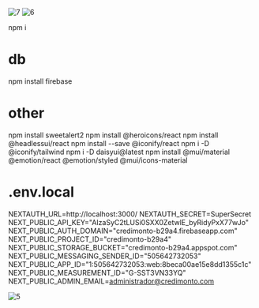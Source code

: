 
![7](https://github.com/valegal/EasyCredit/assets/99009069/8a4f36c3-541d-4015-825a-2294bcdd41e6)
![6](https://github.com/valegal/EasyCredit/assets/99009069/2b6ce87b-cff9-4588-b598-13ce2c391fc1)

npm i
# db
npm install firebase
# other
npm install sweetalert2
npm install @heroicons/react
npm install @headlessui/react
npm install --save @iconify/react
npm i -D @iconify/tailwind
npm i -D daisyui@latest
npm install @mui/material @emotion/react @emotion/styled @mui/icons-material

# .env.local

NEXTAUTH_URL=http://localhost:3000/
NEXTAUTH_SECRET=SuperSecret
NEXT_PUBLIC_API_KEY="AIzaSyC2tLUSi0SXX0ZetwlE_byRidyPxX77wJo"
NEXT_PUBLIC_AUTH_DOMAIN="credimonto-b29a4.firebaseapp.com"
NEXT_PUBLIC_PROJECT_ID="credimonto-b29a4"
NEXT_PUBLIC_STORAGE_BUCKET="credimonto-b29a4.appspot.com"
NEXT_PUBLIC_MESSAGING_SENDER_ID="505642732053"
NEXT_PUBLIC_APP_ID="1:505642732053:web:8beca00ae15e8dd1355c1c"
NEXT_PUBLIC_MEASUREMENT_ID="G-SST3VN33YQ"
NEXT_PUBLIC_ADMIN_EMAIL=administrador@credimonto.com

![5](https://github.com/valegal/EasyCredit/assets/99009069/ea7c9cee-ae5f-42ef-8336-867b6f16eec9)




